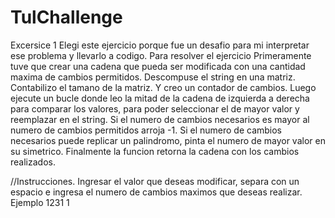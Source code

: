 # TulChallenge
Excersice 1
Elegi este ejercicio porque fue un desafio para mi interpretar ese problema y llevarlo a codigo.
Para resolver el ejercicio
Primeramente tuve que crear una cadena que pueda ser modificada con una cantidad maxima de cambios permitidos.
Descompuse el string en una matriz.
Contabilizo el tamano de la matriz.
Y creo un contador de cambios.
Luego ejecute un bucle donde leo la mitad de la cadena de izquierda a derecha para comparar los valores, para poder seleccionar el de mayor valor y reemplazar en el string.
Si el numero de cambios necesarios es mayor al numero de cambios permitidos arroja -1.
Si el numero de cambios necesarios puede replicar un palindromo, pinta el numero de mayor valor en su simetrico.
Finalmente la funcion retorna la cadena con los cambios realizados.


//Instrucciones.
Ingresar el valor que deseas modificar, separa con un espacio e ingresa el numero de cambios maximos que deseas realizar.
Ejemplo 
1231 1

